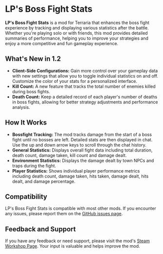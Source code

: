 # LP's Boss Fight Stats
**LP's Boss Fight Stats** is a mod for Terraria that enhances the boss fight experience by tracking and displaying various statistics after the battle. Whether you're playing solo or with friends, this mod provides detailed summaries of performance, helping you to improve your strategies and enjoy a more competitive and fun gameplay experience.

## What's New in 1.2
- **Client-Side Configurations:** Gain more control over your gameplay data with new settings that allow you to toggle individual statistics on and off. Customize the color of your stats for a personalized interface.
- **Kill Count:** A new feature that tracks the total number of enemies killed during boss fights.
- **Death Count:** Keep a detailed record of each player's number of deaths in boss fights, allowing for better strategy adjustments and performance analysis.

## How It Works
- **Bossfight Tracking:** The mod tracks damage from the start of a boss fight until no bosses are left. Detailed stats are then displayed in chat. Use the up and down arrow keys to scroll through the chat history.
- **General Statistics:** Displays overall fight data including total duration, death count, damage taken, kill count and damage dealt.
- **Environment Statistics:** Displays the damage dealt by town NPCs and traps during the fight.
- **Player Statistics:** Shows individual player performance metrics including death count, damage taken, hits taken, damage dealt, hits dealt, and damage percentage.

## Compatibility
LP's Boss Fight Stats is compatible with most other mods. If you encounter any issues, please report them on the [GitHub issues page](https://github.com/Andenis-Bu/LPBossFightStats/issues).

## Feedback and Support
If you have any feedback or need support, please visit the mod's [Steam Workshop Page](https://steamcommunity.com/sharedfiles/filedetails/?id=3295348980). Your input is valuable and helps improve the mod.